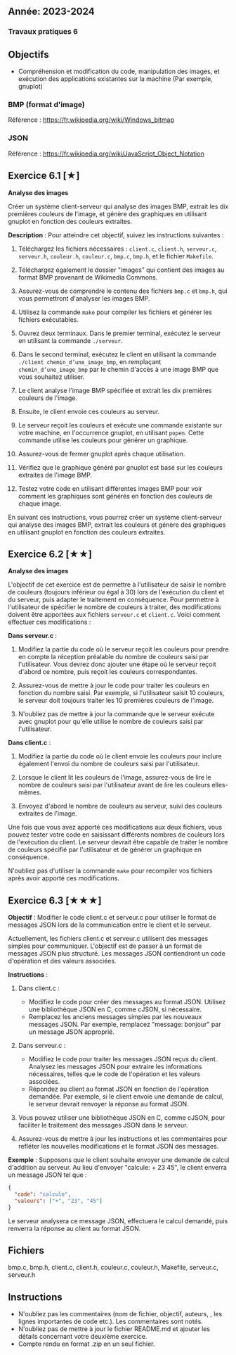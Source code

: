 Année: 2023-2024
----------------

### Travaux pratiques 6

## Objectifs

-   Compréhension et modification du code, manipulation des images, et
    exécution des applications existantes sur la machine (Par exemple,
    gnuplot)


### BMP (format d'image)

Référence : <https://fr.wikipedia.org/wiki/Windows_bitmap>

### JSON

Référence : <https://fr.wikipedia.org/wiki/JavaScript_Object_Notation>

## Exercice 6.1 [★]

**Analyse des images** 

Créer un système client-serveur qui analyse des images BMP, extrait les dix premières couleurs de l'image, et génère des graphiques en utilisant gnuplot en fonction des couleurs extraites.

**Description** : Pour atteindre cet objectif, suivez les instructions suivantes :

1. Téléchargez les fichiers nécessaires : `client.c`, `client.h`, `serveur.c`, `serveur.h`, `couleur.h`, `couleur.c`, `bmp.c`, `bmp.h`, et le fichier `Makefile`.

2. Téléchargez également le dossier "images" qui contient des images au format BMP provenant de Wikimedia Commons.

3. Assurez-vous de comprendre le contenu des fichiers `bmp.c` et `bmp.h`, qui vous permettront d'analyser les images BMP.

4. Utilisez la commande `make` pour compiler les fichiers et générer les fichiers exécutables.

5. Ouvrez deux terminaux. Dans le premier terminal, exécutez le serveur en utilisant la commande `./serveur`.

6. Dans le second terminal, exécutez le client en utilisant la commande `./client chemin_d’une_image_bmp`, en remplaçant `chemin_d’une_image_bmp` par le chemin d'accès à une image BMP que vous souhaitez utiliser.

7. Le client analyse l'image BMP spécifiée et extrait les dix premières couleurs de l'image.

8. Ensuite, le client envoie ces couleurs au serveur.

9. Le serveur reçoit les couleurs et exécute une commande existante sur votre machine, en l'occurrence gnuplot, en utilisant `popen`. Cette commande utilise les couleurs pour générer un graphique.

10. Assurez-vous de fermer gnuplot après chaque utilisation.

11. Vérifiez que le graphique généré par gnuplot est basé sur les couleurs extraites de l'image BMP.

12. Testez votre code en utilisant différentes images BMP pour voir comment les graphiques sont générés en fonction des couleurs de chaque image.

En suivant ces instructions, vous pourrez créer un système client-serveur qui analyse des images BMP, extrait les couleurs et génère des graphiques en utilisant gnuplot en fonction des couleurs extraites.

## Exercice 6.2 [★★]

**Analyse des images** 

L'objectif de cet exercice est de permettre à l'utilisateur de saisir le nombre de couleurs (toujours inférieur ou égal à 30) lors de l'exécution du client et du serveur, puis adapter le traitement en conséquence.
Pour permettre à l'utilisateur de spécifier le nombre de couleurs à traiter, des modifications doivent être apportées aux fichiers `serveur.c` et `client.c`. Voici comment effectuer ces modifications :

**Dans serveur.c** :

1. Modifiez la partie du code où le serveur reçoit les couleurs pour prendre en compte la réception préalable du nombre de couleurs saisi par l'utilisateur. Vous devrez donc ajouter une étape où le serveur reçoit d'abord ce nombre, puis reçoit les couleurs correspondantes.

2. Assurez-vous de mettre à jour le code pour traiter les couleurs en fonction du nombre saisi. Par exemple, si l'utilisateur saisit 10 couleurs, le serveur doit toujours traiter les 10 premières couleurs de l'image.

3. N'oubliez pas de mettre à jour la commande que le serveur exécute avec gnuplot pour qu'elle utilise le nombre de couleurs saisi par l'utilisateur.

**Dans client.c** :

1. Modifiez la partie du code où le client envoie les couleurs pour inclure également l'envoi du nombre de couleurs saisi par l'utilisateur.

2. Lorsque le client lit les couleurs de l'image, assurez-vous de lire le nombre de couleurs saisi par l'utilisateur avant de lire les couleurs elles-mêmes.

3. Envoyez d'abord le nombre de couleurs au serveur, suivi des couleurs extraites de l'image.

Une fois que vous avez apporté ces modifications aux deux fichiers, vous pouvez tester votre code en saisissant différents nombres de couleurs lors de l'exécution du client. Le serveur devrait être capable de traiter le nombre de couleurs spécifié par l'utilisateur et de générer un graphique en conséquence.

N'oubliez pas d'utiliser la commande `make` pour recompiler vos fichiers après avoir apporté ces modifications.

## Exercice 6.3 [★★★]

**Objectif** : Modifier le code client.c et serveur.c pour utiliser le format de messages JSON lors de la communication entre le client et le serveur.

Actuellement, les fichiers client.c et serveur.c utilisent des messages simples pour communiquer. L'objectif est de passer à un format de messages JSON plus structuré. Les messages JSON contiendront un code d'opération et des valeurs associées.

**Instructions** :

1. Dans client.c :
   - Modifiez le code pour créer des messages au format JSON. Utilisez une bibliothèque JSON en C, comme cJSON, si nécessaire.
   - Remplacez les anciens messages simples par les nouveaux messages JSON. Par exemple, remplacez "message: bonjour" par un message JSON approprié.

2. Dans serveur.c :
   - Modifiez le code pour traiter les messages JSON reçus du client. Analysez les messages JSON pour extraire les informations nécessaires, telles que le code de l'opération et les valeurs associées.
   - Répondez au client au format JSON en fonction de l'opération demandée. Par exemple, si le client envoie une demande de calcul, le serveur devrait renvoyer la réponse au format JSON.

3. Vous pouvez utiliser une bibliothèque JSON en C, comme cJSON, pour faciliter le traitement des messages JSON dans le serveur.

4. Assurez-vous de mettre à jour les instructions et les commentaires pour refléter les nouvelles modifications et le format JSON des messages.

**Exemple** :
Supposons que le client souhaite envoyer une demande de calcul d'addition au serveur. Au lieu d'envoyer "calcule: + 23 45", le client enverra un message JSON tel que :

```json
{
  "code": "calcule",
  "valeurs": ["+", "23", "45"]
}
```

Le serveur analysera ce message JSON, effectuera le calcul demandé, puis renverra la réponse au client au format JSON.
## Fichiers

bmp.c, bmp.h, client.c, client.h, couleur.c, couleur.h, Makefile,
serveur.c, serveur.h

## Instructions

-   N'oubliez pas les commentaires (nom de fichier, objectif, auteurs,
    , les lignes importantes de code etc.). Les commentaires sont notés.
-   N'oubliez pas de mettre à jour le fichier README.md et ajouter les
    détails concernant votre deuxième exercice.
-   Compte rendu en format .zip en un seul fichier.


